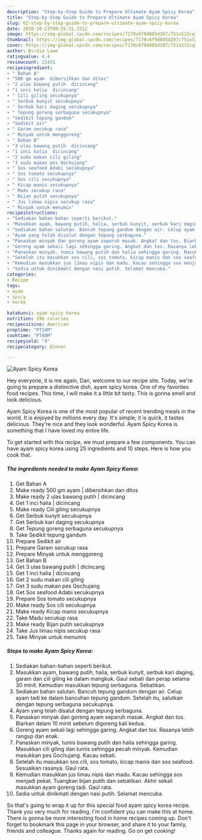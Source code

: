 ```yaml
---
description: "Step-by-Step Guide to Prepare Ultimate Ayam Spicy Korea"
title: "Step-by-Step Guide to Prepare Ultimate Ayam Spicy Korea"
slug: 62-step-by-step-guide-to-prepare-ultimate-ayam-spicy-korea
date: 2020-10-23T00:55:31.331Z
image: https://img-global.cpcdn.com/recipes/7170c6f9d805d207/751x532cq70/ayam-spicy-korea-resipi-foto-utama.jpg
thumbnail: https://img-global.cpcdn.com/recipes/7170c6f9d805d207/751x532cq70/ayam-spicy-korea-resipi-foto-utama.jpg
cover: https://img-global.cpcdn.com/recipes/7170c6f9d805d207/751x532cq70/ayam-spicy-korea-resipi-foto-utama.jpg
author: Birdie Lowe
ratingvalue: 4.4
reviewcount: 22431
recipeingredient:
- " Bahan A"
- "500 gm ayam  dibersihkan dan ditos"
- "2 ulas bawang putih  dicincang"
- "1 inci halia  dicincang"
- " Cili giling secukupnya"
- " Serbuk kunyit secukupnya"
- " Serbuk kari daging secukupnya"
- " Tepung goreng serbaguna secukupnya"
- "Sedikit tepung gandum"
- "Sedikit air"
- " Garam secukup rasa"
- " Minyak untuk menggoreng"
- " Bahan B"
- "3 ulas bawang putih  dicincang"
- "1 inci halia  dicincang"
- "2 sudu makan cili giling"
- "3 sudu makan pes Gochujang"
- " Sos seafood Adabi secukupnya"
- " Sos tomato secukupnya"
- " Sos cili secukupnya"
- " Kicap manis secukupnya"
- " Madu secukup rasa"
- " Bijan putih secukupnya"
- " Jus limau nipis secukup rasa"
- " Minyak untuk menumis"
recipeinstructions:
- "Sediakan bahan-bahan seperti berikut."
- "Masukkan ayam, bawang putih, halia, serbuk kunyit, serbuk kari daging, garam dan cili giling ke dalam mangkuk. Gaul sebati dan perap selama 30 minit. Kemudian masukkan tepung serbaguna. Sebatikan."
- "Sediakan bahan salutan. Bancuh tepung gandum dengan air. Celup ayam tadi ke dalam bancuhan tepung gandum. Setelah itu, salutkan dengan tepung serbaguna secukupnya."
- "Ayam yang telah disalut dengan tepung serbaguna."
- "Panaskan minyak dan goreng ayam separuh masak. Angkat dan tos. Biarkan dalam 10 minit sebelum digoreng kali kedua."
- "Goreng ayam sekali lagi sehingga garing. Angkat dan tos. Rasanya lebih rangup dan enak."
- "Panaskan minyak, tumis bawang putih dan halia sehingga garing. Masukkan cili giling dan tumis sehingga pecah minyak. Kemudian masukkan pes Gochujang. Kacau sebati."
- "Setelah itu masukkan sos cili, sos tomato, kicap manis dan sos seafood. Sesuaikan rasanya. Gaul rata."
- "Kemudian masukkan jus limau nipis dan madu. Kacau sehingga sos menjadi pekat. Tuangkan bijan putih dan sebatikan. Akhir sekali masukkan ayam goreng tadi. Gaul rata."
- "Sedia untuk dinikmati dengan nasi putih. Selamat mencuba."
categories:
- Recipe
tags:
- ayam
- spicy
- korea

katakunci: ayam spicy korea 
nutrition: 296 calories
recipecuisine: American
preptime: "PT24M"
cooktime: "PT60M"
recipeyield: "4"
recipecategory: Dinner

---
```



![Ayam Spicy Korea](https://img-global.cpcdn.com/recipes/7170c6f9d805d207/751x532cq70/ayam-spicy-korea-resipi-foto-utama.jpg)

Hey everyone, it is me again, Dan, welcome to our recipe site. Today, we're going to prepare a distinctive dish, ayam spicy korea. One of my favorites food recipes. This time, I will make it a little bit tasty. This is gonna smell and look delicious.



Ayam Spicy Korea is one of the most popular of recent trending meals in the world. It is enjoyed by millions every day. It's simple, it is quick, it tastes delicious. They're nice and they look wonderful. Ayam Spicy Korea is something that I have loved my entire life.


To get started with this recipe, we must prepare a few components. You can have ayam spicy korea using 25 ingredients and 10 steps. Here is how you cook that.

<!--inarticleads1-->

##### The ingredients needed to make Ayam Spicy Korea:

1. Get  Bahan A
1. Make ready 500 gm ayam | dibersihkan dan ditos
1. Make ready 2 ulas bawang putih | dicincang
1. Get 1 inci halia | dicincang
1. Make ready  Cili giling secukupnya
1. Get  Serbuk kunyit secukupnya
1. Get  Serbuk kari daging secukupnya
1. Get  Tepung goreng serbaguna secukupnya
1. Take Sedikit tepung gandum
1. Prepare Sedikit air
1. Prepare  Garam secukup rasa
1. Prepare  Minyak untuk menggoreng
1. Get  Bahan B
1. Get 3 ulas bawang putih | dicincang
1. Get 1 inci halia | dicincang
1. Get 2 sudu makan cili giling
1. Get 3 sudu makan pes Gochujang
1. Get  Sos seafood Adabi secukupnya
1. Prepare  Sos tomato secukupnya
1. Make ready  Sos cili secukupnya
1. Make ready  Kicap manis secukupnya
1. Take  Madu secukup rasa
1. Make ready  Bijan putih secukupnya
1. Take  Jus limau nipis secukup rasa
1. Take  Minyak untuk menumis




<!--inarticleads2-->

##### Steps to make Ayam Spicy Korea:

1. Sediakan bahan-bahan seperti berikut.
1. Masukkan ayam, bawang putih, halia, serbuk kunyit, serbuk kari daging, garam dan cili giling ke dalam mangkuk. Gaul sebati dan perap selama 30 minit. Kemudian masukkan tepung serbaguna. Sebatikan.
1. Sediakan bahan salutan. Bancuh tepung gandum dengan air. Celup ayam tadi ke dalam bancuhan tepung gandum. Setelah itu, salutkan dengan tepung serbaguna secukupnya.
1. Ayam yang telah disalut dengan tepung serbaguna.
1. Panaskan minyak dan goreng ayam separuh masak. Angkat dan tos. Biarkan dalam 10 minit sebelum digoreng kali kedua.
1. Goreng ayam sekali lagi sehingga garing. Angkat dan tos. Rasanya lebih rangup dan enak.
1. Panaskan minyak, tumis bawang putih dan halia sehingga garing. Masukkan cili giling dan tumis sehingga pecah minyak. Kemudian masukkan pes Gochujang. Kacau sebati.
1. Setelah itu masukkan sos cili, sos tomato, kicap manis dan sos seafood. Sesuaikan rasanya. Gaul rata.
1. Kemudian masukkan jus limau nipis dan madu. Kacau sehingga sos menjadi pekat. Tuangkan bijan putih dan sebatikan. Akhir sekali masukkan ayam goreng tadi. Gaul rata.
1. Sedia untuk dinikmati dengan nasi putih. Selamat mencuba.




So that's going to wrap it up for this special food ayam spicy korea recipe. Thank you very much for reading. I'm confident you can make this at home. There is gonna be more interesting food in home recipes coming up. Don't forget to bookmark this page in your browser, and share it to your family, friends and colleague. Thanks again for reading. Go on get cooking!
